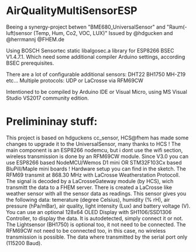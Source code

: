 # AirQualityMultiSensorESP

Beeing a synergy-project betwen "BME680_UniversalSensor" and "Raum(-luft)sensor (Temp, Hum, Co2, VOC, LUX)"
Issued by @hdgucken and @herrmannj @FHEM.de

Using BOSCH Sensortec static libalgosec.a library for ESP8266  BSEC V1.4.7.1.
Which need some additional compiler Arduino settings, according BSEC prerequisites.

There are a lot of configurable additional sensors:
DHT22
BH1750
MH-Z19
etc...
Multiple protocols: UDP or LaCrosse via RFM69CW

Intentioned to be compiled by Arduino IDE or Visual Micro, using MS Visual Studio VS2017 community edition.

Prelimininay stuff:
===================

This project is based on hdguckens cc_sensor, HCS@fhem has made some changes to upgrade it to the UniversalSensor, many thanks to HCS !
The main component is an ESP8266 nodemcu, but i dont use the wifi section, wireless transmission is done by an RFM69CW module.
Since V3.0 you can use ESP8266 based NodeMCU/Wemos D1 mini OR STM32F103Cx based BluPill/Maple mini boards !
Hardware setup you can find in the sketch.
The RFM69 transmit at 868.30 MHz with LaCrosse Weatherstation Protocoll. The signal is decoded by a LaCrosseGateway module (by HCS),
wich transmitt the data to a FHEM server. There is created a LaCrosse like weather sensor with all the sensor data as readings.
This sensor gives you the following data:
temerature (degree Celsius), humidity (% rH), air pressure (hPa/mBar), air quality, light intensity (Lux) and battery voltage (V).
You can use an optional 128x64 OLED Display with SH1106/SSD1306 Controller, to display the data. It is autodetected, simply connect it or not.
The Lightsensor (BH1750) is optional too, it not need to be connected.
The RFM69CW not need to be connected too, in this case, no wireless transmission is possible. The data where transmitted
by the serial port only (115200 Baud).

